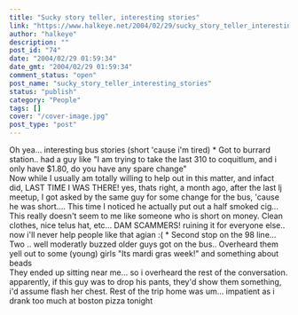 ```yaml
---
title: "Sucky story teller, interesting stories"
link: "https://www.halkeye.net/2004/02/29/sucky_story_teller_interesting_stories/"
author: "halkeye"
description: ""
post_id: "74"
date: "2004/02/29 01:59:34"
date_gmt: "2004/02/29 01:59:34"
comment_status: "open"
post_name: "sucky_story_teller_interesting_stories"
status: "publish"
category: "People"
tags: []
cover: "/cover-image.jpg"
post_type: "post"
---
```


Oh yea... interesting bus stories (short 'cause i'm tired) * Got to burrard station.. had a guy like "I am trying to take the last 310 to coquitlum, and i only have $1.80, do you have any spare change"  
Now while I usually am totally willing to help out in this matter, and infact did, LAST TIME I WAS THERE! yes, thats right, a month ago, after the last lj meetup, I got asked by the same guy for some change for the bus, 'cause he was short.... This time I noticed he actually put out a half smoked cig... This really doesn't seem to me like someone who is short on money. Clean clothes, nice telus hat, etc... DAM SCAMMERS! ruining it for everyone else.. now i'll never help people like that agian :( * Second stop on the 98 line... Two .. well moderatly buzzed older guys got on the bus.. Overheard them yell out to some (young) girls "Its mardi gras week!" and something about beads  
They ended up sitting near me... so i overheard the rest of the conversation. apparently, if this guy was to drop his pants, they'd show them something, i'd assume flash her chest. Rest of the trip home was um... impatient as i drank too much at boston pizza tonight